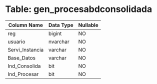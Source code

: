 # Table: gen_procesabdconsolidada

| Column Name | Data Type | Nullable |
|-------------|-----------|----------|
| reg | bigint | NO |
| usuario | nvarchar | NO |
| Servi_Instancia | varchar | NO |
| Base_Datos | varchar | NO |
| Ind_Consolida | bit | NO |
| Ind_Procesar | bit | NO |
